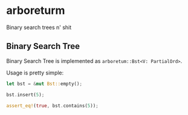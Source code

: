 # arboreturm

Binary search trees n' shit

## Binary Search Tree

Binary Search Tree is implemented as `arboretum::Bst<V: PartialOrd>`.

Usage is pretty simple:

```rust
let bst = &mut Bst::empty();

bst.insert(5);

assert_eq!(true, bst.contains(5));
```
